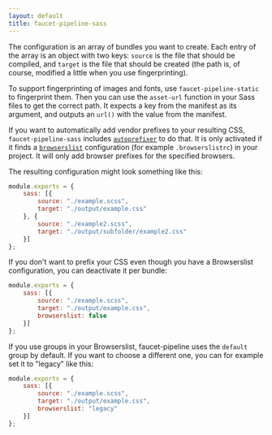 ```yaml
---
layout: default
title: faucet-pipeline-sass
---
```


The configuration is an array of bundles you want to create. Each entry of the
array is an object with two keys: `source` is the file that should be
compiled, and `target` is the file that should be created (the path is, of
course, modified a little when you use fingerprinting).

To support fingerprinting of images and fonts, use `faucet-pipeline-static` to
fingerprint them. Then you can use the `asset-url` function in your Sass files
to get the correct path. It expects a key from the manifest as its argument, and
outputs an `url()` with the value from the manifest.

If you want to automatically add vendor prefixes to your resulting CSS,
`faucet-pipeline-sass` includes
[`autoprefixer`](https://github.com/postcss/autoprefixer) to do that. It is only
activated if it finds a [`browserslist`](https://github.com/ai/browserslist)
configuration (for example `.browserslistrc`) in your project. It will only add
browser prefixes for the specified browsers.

The resulting configuration might look something like this:

```js
module.exports = {
    sass: [{
        source: "./example.scss",
        target: "./output/example.css"
    }, {
        source: "./example2.scss",
        target: "./output/subfolder/example2.css"
    }]
};
```

If you don't want to prefix your CSS even though you have a Browserslist
configuration, you can deactivate it per bundle:

```js
module.exports = {
    sass: [{
        source: "./example.scss",
        target: "./output/example.css",
        browserslist: false
    }]
};
```

If you use groups in your Browserslist, faucet-pipeline uses the `default` group
by default. If you want to choose a different one, you can for example set it to
"legacy" like this:

```js
module.exports = {
    sass: [{
        source: "./example.scss",
        target: "./output/example.css",
        browserslist: "legacy"
    }]
};
```
